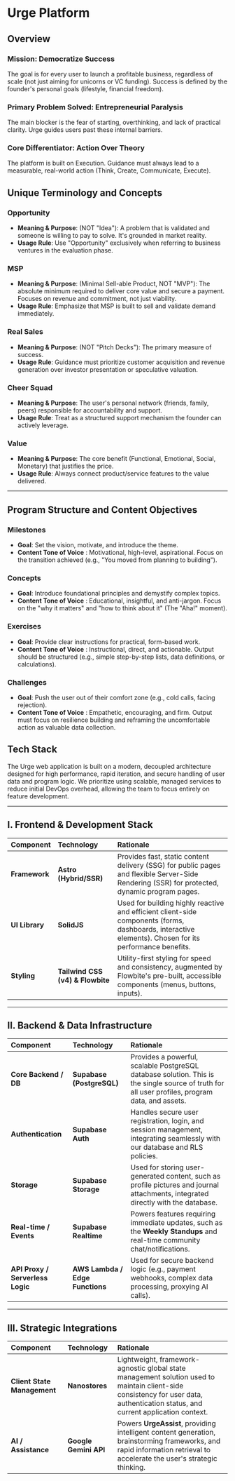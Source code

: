 # Urge Platform
## Overview
### Mission: Democratize Success
The goal is for every user to launch a profitable business, regardless of scale (not just aiming for unicorns or VC funding). Success is defined by the founder's personal goals (lifestyle, financial freedom).

### Primary Problem Solved: Entrepreneurial Paralysis
The main blocker is the fear of starting, overthinking, and lack of practical clarity. Urge guides users past these internal barriers.

### Core Differentiator: Action Over Theory
The platform is built on Execution. Guidance must always lead to a measurable, real-world action (Think, Create, Communicate, Execute).

## Unique Terminology and Concepts
### Opportunity
- **Meaning & Purpose**: (NOT "Idea"): A problem that is validated and someone is willing to pay to solve. It's grounded in market reality.
- **Usage Rule**: Use "Opportunity" exclusively when referring to business ventures in the evaluation phase.

### MSP
- **Meaning & Purpose**: (Minimal Sell-able Product, NOT "MVP"): The absolute minimum required to deliver core value and secure a payment. Focuses on revenue and commitment, not just viability.
- **Usage Rule**: Emphasize that MSP is built to sell and validate demand immediately.

### Real Sales
- **Meaning & Purpose**: (NOT "Pitch Decks"): The primary measure of success.
- **Usage Rule**: Guidance must prioritize customer acquisition and revenue generation over investor presentation or speculative valuation.

### Cheer Squad
- **Meaning & Purpose**: The user's personal network (friends, family, peers) responsible for accountability and support.
- **Usage Rule**: Treat as a structured support mechanism the founder can actively leverage.

### Value
- **Meaning & Purpose**: The core benefit (Functional, Emotional, Social, Monetary) that justifies the price.
- **Usage Rule**: Always connect product/service features to the value delivered.

---- 


## Program Structure and Content Objectives

### Milestones
- **Goal**: Set the vision, motivate, and introduce the theme.
- **Content Tone of Voice** : Motivational, high-level, aspirational. Focus on the transition achieved (e.g., "You moved from planning to building").

### Concepts
- **Goal**: Introduce foundational principles and demystify complex topics.
- **Content Tone of Voice** : Educational, insightful, and anti-jargon. Focus on the "why it matters" and "how to think about it" (The "Aha!" moment).

### Exercises
- **Goal**: Provide clear instructions for practical, form-based work.
- **Content Tone of Voice** : Instructional, direct, and actionable. Output should be structured (e.g., simple step-by-step lists, data definitions, or calculations).

### Challenges
- **Goal**: Push the user out of their comfort zone (e.g., cold calls, facing rejection).
- **Content Tone of Voice** : Empathetic, encouraging, and firm. Output must focus on resilience building and reframing the uncomfortable action as valuable data collection.

## Tech Stack 
The Urge web application is built on a modern, decoupled architecture designed for high performance, rapid iteration, and secure handling of user data and program logic. We prioritize using scalable, managed services to reduce initial DevOps overhead, allowing the team to focus entirely on feature development.

---

## I. Frontend & Development Stack

| Component | Technology | Rationale |
| :--- | :--- | :--- |
| **Framework** | **Astro (Hybrid/SSR)** | Provides fast, static content delivery (SSG) for public pages and flexible Server-Side Rendering (SSR) for protected, dynamic program pages. |
| **UI Library** | **SolidJS** | Used for building highly reactive and efficient client-side components (forms, dashboards, interactive elements). Chosen for its performance benefits. |
| **Styling** | **Tailwind CSS (v4) & Flowbite** | Utility-first styling for speed and consistency, augmented by Flowbite's pre-built, accessible components (menus, buttons, inputs). |

---

## II. Backend & Data Infrastructure

| Component | Technology | Rationale |
| :--- | :--- | :--- |
| **Core Backend / DB** | **Supabase (PostgreSQL)** | Provides a powerful, scalable PostgreSQL database solution. This is the single source of truth for all user profiles, program data, and assets. |
| **Authentication** | **Supabase Auth** | Handles secure user registration, login, and session management, integrating seamlessly with our database and RLS policies. |
| **Storage** | **Supabase Storage** | Used for storing user-generated content, such as profile pictures and journal attachments, integrated directly with the database. |
| **Real-time / Events** | **Supabase Realtime** | Powers features requiring immediate updates, such as the **Weekly Standups** and real-time community chat/notifications. |
| **API Proxy / Serverless Logic** | **AWS Lambda / Edge Functions** | Used for secure backend logic (e.g., payment webhooks, complex data processing, proxying AI calls). |

---

## III. Strategic Integrations

| Component | Technology | Rationale |
| :--- | :--- | :--- |
| **Client State Management** | **Nanostores** | Lightweight, framework-agnostic global state management solution used to maintain client-side consistency for user data, authentication status, and current application context. |
| **AI / Assistance** | **Google Gemini API** | Powers **UrgeAssist**, providing intelligent content generation, brainstorming frameworks, and rapid information retrieval to accelerate the user's strategic thinking. |

